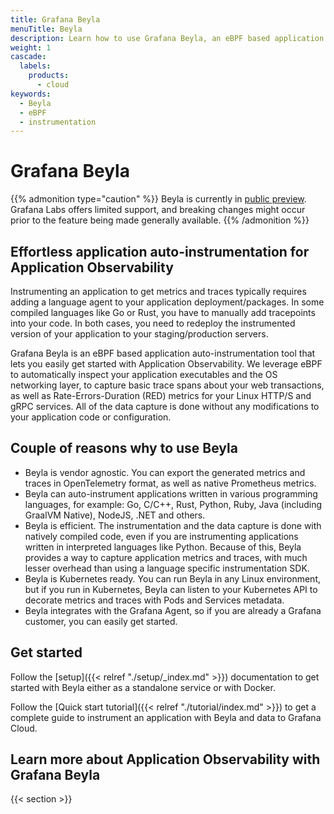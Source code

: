 ```yaml
---
title: Grafana Beyla
menuTitle: Beyla
description: Learn how to use Grafana Beyla, an eBPF based application auto-instrumentation tool.
weight: 1
cascade:
  labels:
    products:
      - cloud
keywords:
  - Beyla
  - eBPF
  - instrumentation
---
```


# Grafana Beyla

{{% admonition type="caution" %}}
Beyla is currently in [public preview](/docs/release-life-cycle/). Grafana Labs offers limited support, and breaking changes might occur prior to the feature being made generally available.
{{% /admonition %}}

## Effortless application auto-instrumentation for Application Observability

Instrumenting an application to get metrics and traces typically requires adding a language agent to your application deployment/packages. In some compiled languages like Go or Rust, you have to manually add tracepoints into your code. In both cases, you need to redeploy the instrumented version of your application to your staging/production servers.

Grafana Beyla is an eBPF based application auto-instrumentation tool that lets you easily get started with Application Observability. We leverage eBPF to automatically inspect your application executables and the OS networking layer, to capture basic trace spans about your web transactions, as well as Rate-Errors-Duration (RED) metrics for your Linux HTTP/S and gRPC services. 
All of the data capture is done without any modifications to your application code or configuration.

## Couple of reasons why to use Beyla

- Beyla is vendor agnostic. You can export the generated metrics and traces in OpenTelemetry format, as
well as native Prometheus metrics.
- Beyla can auto-instrument applications written in various programming languages, for example: 
Go, C/C++, Rust, Python, Ruby, Java (including GraalVM Native), NodeJS, .NET and others.
- Beyla is efficient. The instrumentation and the data capture is done with natively compiled code,
even if you are instrumenting applications written in interpreted languages like Python. Because of this,
Beyla provides a way to capture application metrics and traces, with much lesser overhead than using a
language specific instrumentation SDK.
- Beyla is Kubernetes ready. You can run Beyla in any Linux environment, but if you run in Kubernetes, Beyla 
can listen to your Kubernetes API to decorate metrics and traces with Pods and Services metadata. 
- Beyla integrates with the Grafana Agent, so if you are already a Grafana customer, you can easily
get started.

## Get started

Follow the [setup]({{< relref "./setup/_index.md" >}}) documentation to get started with Beyla either as a standalone service or with Docker.

Follow the [Quick start tutorial]({{< relref "./tutorial/index.md" >}}) to get a complete guide to instrument an application with Beyla and data to Grafana Cloud.

## Learn more about Application Observability with Grafana Beyla

{{< section >}}
